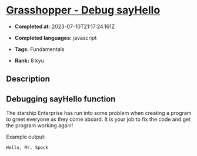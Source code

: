 # [Grasshopper - Debug sayHello](https://www.codewars.com/kata/5625618b1fe21ab49f00001f)

- **Completed at:** 2023-07-10T21:17:24.161Z

- **Completed languages:** javascript

- **Tags:** Fundamentals

- **Rank:** 8 kyu

## Description

## Debugging sayHello function

The starship Enterprise has run into some problem when creating a program to greet everyone as they come aboard. It is your job to fix the code and get the program working again!

Example output: 
```
Hello, Mr. Spock
```